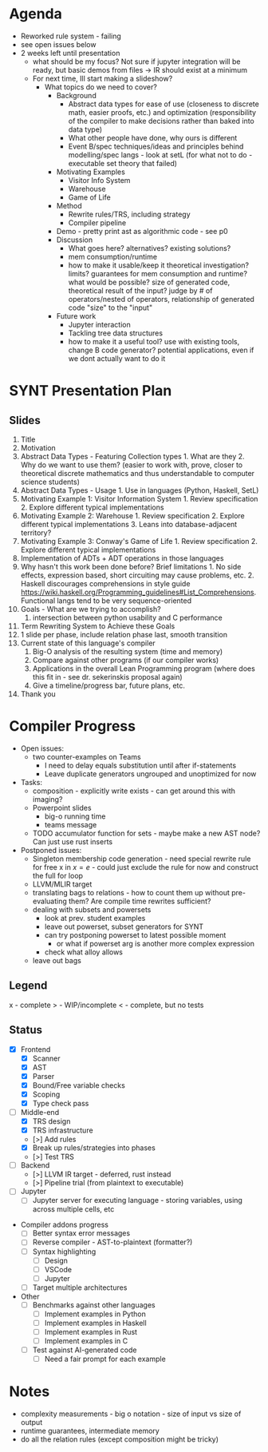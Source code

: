 # Agenda

- Reworked rule system - failing
- see open issues below
- 2 weeks left until presentation
  - what should be my focus? Not sure if jupyter integration will be ready, but basic demos from files -> IR should exist at a minimum
  - For next time, Ill start making a slideshow?
    - What topics do we need to cover?
      - Background
        - Abstract data types for ease of use (closeness to discrete math, easier proofs, etc.) and optimization (responsibility of the compiler to make decisions rather than baked into data type)
        - What other people have done, why ours is different
        - Event B/spec techniques/ideas and principles behind modelling/spec langs - look at setL (for what not to do - executable set theory that failed)
      - Motivating Examples
        - Visitor Info System
        - Warehouse
        - Game of Life
      - Method
        - Rewrite rules/TRS, including strategy
        - Compiler pipeline
      - Demo - pretty print ast as algorithmic code - see p0
      - Discussion
        - What goes here? alternatives? existing solutions?
        - mem consumption/runtime
        - how to make it usable/keep it theoretical investigation? limits? guarantees for mem consumption and runtime? what would be possible? size of generated code, theoretical result of the input? judge by # of operators/nested of operators, relationship of generated code "size" to the "input"
      - Future work
        - Jupyter interaction
        - Tackling tree data structures
        - how to make it a useful tool? use with existing tools, change B code generator? potential applications, even if we dont actually want to do it

# SYNT Presentation Plan

## Slides

1. Title
2. Motivation
  1. Abstract Data Types - Featuring Collection types
    1. What are they
    2. Why do we want to use them? (easier to work with, prove, closer to theoretical discrete mathematics and thus understandable to computer science students)
  2. Abstract Data Types - Usage
    1. Use in languages (Python, Haskell, SetL)
  4. Motivating Example 1: Visitor Information System
    1. Review specification
    2. Explore different typical implementations
  5. Motivating Example 2: Warehouse
    1. Review specification
    2. Explore different typical implementations
    3. Leans into database-adjacent territory?
  6. Motivating Example 3: Conway's Game of Life
    1. Review specification
    2. Explore different typical implementations
  7. Implementation of ADTs + ADT operations in those languages
  8. Why hasn't this work been done before? Brief limitations
    1. No side effects, expression based, short circuiting may cause problems, etc.
    2. Haskell discourages comprehensions in style guide https://wiki.haskell.org/Programming_guidelines#List_Comprehensions. Functional langs tend to be very sequence-oriented
3. Goals - What are we trying to accomplish?
    1. intersection between python usability and C performance
4. Term Rewriting System to Achieve these Goals
  1. 1 slide per phase, include relation phase last, smooth transition
5. Current state of this language's compiler
    1. Big-O analysis of the resulting system (time and memory)
      1. Compare against other programs (if our compiler works)
    2. Applications in the overall Lean Programming program (where does this fit in - see dr. sekerinskis proposal again)
    3. Give a timeline/progress bar, future plans, etc.
6. Thank you

# Compiler Progress

- Open issues:
  - two counter-examples on Teams
    - I need to delay equals substitution until after if-statements
    - Leave duplicate generators ungrouped and unoptimized for now
- Tasks:
  - composition - explicitly write exists - can get around this with imaging?
  - Powerpoint slides
    - big-o running time
    - teams message
  - TODO accumulator function for sets - maybe make a new AST node? Can just use rust inserts
- Postponed issues:
  - Singleton membership code generation - need special rewrite rule for free x in $x = e$ - could just exclude the rule for now and construct the full for loop
  - LLVM/MLIR target
  - translating bags to relations - how to count them up without pre-evaluating them? Are compile time rewrites sufficient?
  - dealing with subsets and powersets
    - look at prev. student examples
    - leave out powerset, subset generators for SYNT
    - can try postponing powerset to latest possible moment
      - or what if powerset arg is another more complex expression
    - check what alloy allows
  - leave out bags

## Legend

x - complete
\> - WIP/incomplete
< - complete, but no tests

## Status

- [x] Frontend
  - [x] Scanner
  - [x] AST
  - [x] Parser
  - [x] Bound/Free variable checks
  - [x] Scoping
  - [x] Type check pass
- [ ] Middle-end
  - [x] TRS design
  - [x] TRS infrastructure
  - [>] Add rules
  - [x] Break up rules/strategies into phases
  - [>] Test TRS
- [ ] Backend
  - [>] LLVM IR target - deferred, rust instead
  - [>] Pipeline trial (from plaintext to executable)
- [ ] Jupyter
  - [ ] Jupyter server for executing language - storing variables, using across multiple cells, etc
- Compiler addons progress
  - [ ] Better syntax error messages
  - [ ] Reverse compiler - AST-to-plaintext (formatter?)
  - [ ] Syntax highlighting
    - [ ] Design
    - [ ] VSCode
    - [ ] Jupyter
  - [ ] Target multiple architectures
- Other
  - [ ] Benchmarks against other languages
    - [ ] Implement examples in Python
    - [ ] Implement examples in Haskell
    - [ ] Implement examples in Rust
    - [ ] Implement examples in C
  - [ ] Test against AI-generated code
    - [ ] Need a fair prompt for each example

# Notes

- complexity measurements - big o notation - size of input vs size of output
- runtime guarantees, intermediate memory
- do all the relation rules (except composition might be tricky)
